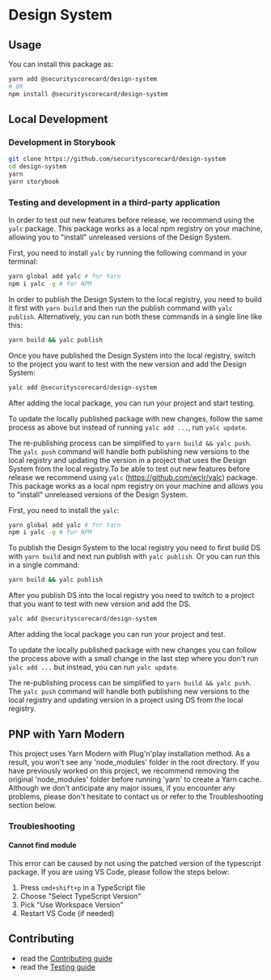 # Design System

## Usage

You can install this package as:

```sh
yarn add @securityscorecard/design-system
# OR
npm install @securityscorecard/design-system
```

## Local Development

### Development in Storybook

```sh
git clone https://github.com/securityscorecard/design-system
cd design-system
yarn
yarn storybook
```

### Testing and development in a third-party application

In order to test out new features before release, we recommend using the `yalc` package. This package works as a local npm registry on your machine, allowing you to "install" unreleased versions of the Design System.

First, you need to install `yalc` by running the following command in your terminal:

```sh
yarn global add yalc # for Yarn
npm i yalc -g # for NPM
```

In order to publish the Design System to the local registry, you need to build it first with `yarn build` and then run the publish command with `yalc publish`. Alternatively, you can run both these commands in a single line like this:

```sh
yarn build && yalc publish
```

Once you have published the Design System into the local registry, switch to the project you want to test with the new version and add the Design System:

```sh
yalc add @securityscorecard/design-system
```

After adding the local package, you can run your project and start testing.

To update the locally published package with new changes, follow the same process as above but instead of running `yalc add ...`, run `yalc update`.

The re-publishing process can be simplified to `yarn build && yalc push`. The `yalc push` command will handle both publishing new versions to the local registry and updating the version in a project that uses the Design System from the local registry.To be able to test out new features before release we recommend using `yalc` (https://github.com/wclr/yalc) package. This package works as a local npm registry on your machine and allows you to "install" unreleased versions of the Design System.

First, you need to install the `yalc`:

```sh
yarn global add yalc # for Yarn
npm i yalc -g # for NPM
```

To publish the Design System to the local registry you need to first build DS with `yarn build` and next run publish with `yalc publish`. Or you can run this in a single command:

```sh
yarn build && yalc publish
```

After you publish DS into the local registry you need to switch to a project that you want to test with new version and add the DS.

```sh
yalc add @securityscorecard/design-system
```

After adding the local package you can run your project and test.

To update the locally published package with new changes you can follow the process above with a small change in the last step where you don't run `yalc add ...` but instead, you can run `yalc update`.

The re-publishing process can be simplified to `yarn build && yalc push`. The `yalc push` command will handle both publishing new versions to the local registry and updating version in a project using DS from the local registry.


## PNP with Yarn Modern
This project uses Yarn Modern with Plug'n'play installation method. As a result, you won't see any 'node_modules' folder in the root directory. If you have previously worked on this project, we recommend removing the original 'node_modules' folder before running 'yarn' to create a Yarn cache. Although we don't anticipate any major issues, if you encounter any problems, please don't hesitate to contact us or refer to the Troubleshooting section below.

### Troubleshooting

#### Cannot find module <require-path>
This error can be caused by not using the patched version of the typescript package. If you are using VS Code, please follow the steps below:

1. Press `cmd+shift+p` in a TypeScript file
2. Choose "Select TypeScript Version"
3. Pick "Use Workspace Version"
4. Restart VS Code (if needed)

## Contributing

- read the [Contributing guide](CONTRIBUTING.md)
- read the [Testing guide](TESTING.md)
